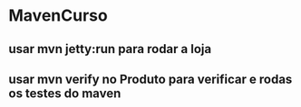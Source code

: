 # MavenCurso
## usar mvn jetty:run para rodar a loja
## usar mvn verify no Produto para verificar e rodas os testes do maven
